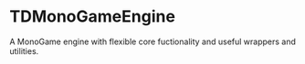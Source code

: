 # TDMonoGameEngine
A MonoGame engine with flexible core fuctionality and useful wrappers and utilities.
